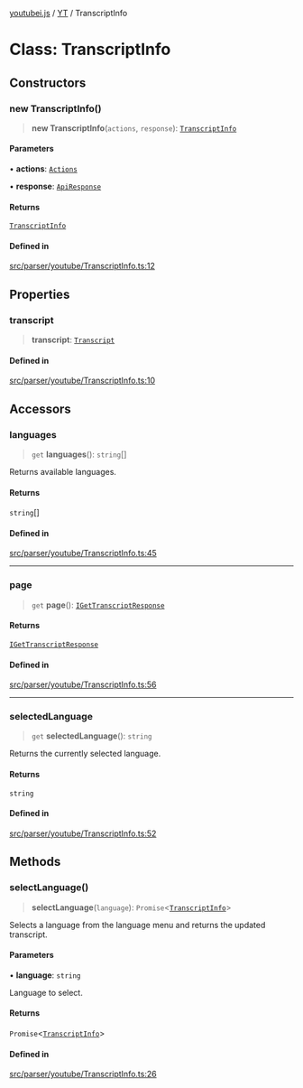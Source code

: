 [youtubei.js](../../../README.md) / [YT](../README.md) / TranscriptInfo

# Class: TranscriptInfo

## Constructors

### new TranscriptInfo()

> **new TranscriptInfo**(`actions`, `response`): [`TranscriptInfo`](TranscriptInfo.md)

#### Parameters

• **actions**: [`Actions`](../../../classes/Actions.md)

• **response**: [`ApiResponse`](../../../interfaces/ApiResponse.md)

#### Returns

[`TranscriptInfo`](TranscriptInfo.md)

#### Defined in

[src/parser/youtube/TranscriptInfo.ts:12](https://github.com/LuanRT/YouTube.js/blob/4ae0cc5c523a2080e68d6c0c1437c78fe318ea30/src/parser/youtube/TranscriptInfo.ts#L12)

## Properties

### transcript

> **transcript**: [`Transcript`](../../YTNodes/classes/Transcript.md)

#### Defined in

[src/parser/youtube/TranscriptInfo.ts:10](https://github.com/LuanRT/YouTube.js/blob/4ae0cc5c523a2080e68d6c0c1437c78fe318ea30/src/parser/youtube/TranscriptInfo.ts#L10)

## Accessors

### languages

> `get` **languages**(): `string`[]

Returns available languages.

#### Returns

`string`[]

#### Defined in

[src/parser/youtube/TranscriptInfo.ts:45](https://github.com/LuanRT/YouTube.js/blob/4ae0cc5c523a2080e68d6c0c1437c78fe318ea30/src/parser/youtube/TranscriptInfo.ts#L45)

***

### page

> `get` **page**(): [`IGetTranscriptResponse`](../../APIResponseTypes/type-aliases/IGetTranscriptResponse.md)

#### Returns

[`IGetTranscriptResponse`](../../APIResponseTypes/type-aliases/IGetTranscriptResponse.md)

#### Defined in

[src/parser/youtube/TranscriptInfo.ts:56](https://github.com/LuanRT/YouTube.js/blob/4ae0cc5c523a2080e68d6c0c1437c78fe318ea30/src/parser/youtube/TranscriptInfo.ts#L56)

***

### selectedLanguage

> `get` **selectedLanguage**(): `string`

Returns the currently selected language.

#### Returns

`string`

#### Defined in

[src/parser/youtube/TranscriptInfo.ts:52](https://github.com/LuanRT/YouTube.js/blob/4ae0cc5c523a2080e68d6c0c1437c78fe318ea30/src/parser/youtube/TranscriptInfo.ts#L52)

## Methods

### selectLanguage()

> **selectLanguage**(`language`): `Promise`\<[`TranscriptInfo`](TranscriptInfo.md)\>

Selects a language from the language menu and returns the updated transcript.

#### Parameters

• **language**: `string`

Language to select.

#### Returns

`Promise`\<[`TranscriptInfo`](TranscriptInfo.md)\>

#### Defined in

[src/parser/youtube/TranscriptInfo.ts:26](https://github.com/LuanRT/YouTube.js/blob/4ae0cc5c523a2080e68d6c0c1437c78fe318ea30/src/parser/youtube/TranscriptInfo.ts#L26)
